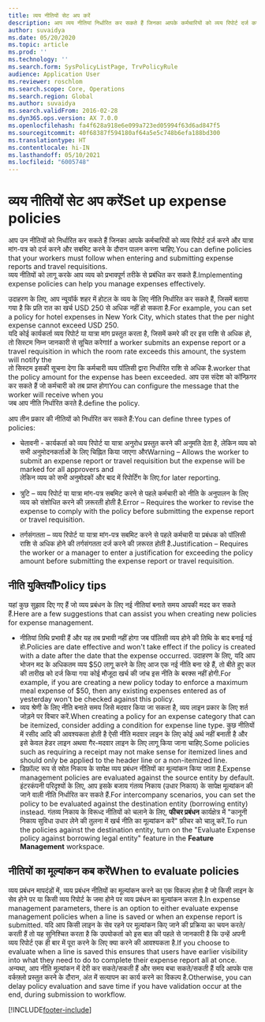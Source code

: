 ```yaml
---
title: व्यय नीतियों सेट अप करें
description: आप व्यय नीतियां निर्धारित कर सकते हैं जिनका आपके कर्मचारियों को व्यय रिपोर्ट दर्ज करने और Microsoft Dynamics 365 Finance में यात्रा आवश्यकताएं दर्ज करने और सबमिट करने के दौरान पालन करना चाहिए.
author: suvaidya
ms.date: 05/20/2020
ms.topic: article
ms.prod: ''
ms.technology: ''
ms.search.form: SysPolicyListPage, TrvPolicyRule
audience: Application User
ms.reviewer: roschlom
ms.search.scope: Core, Operations
ms.search.region: Global
ms.author: suvaidya
ms.search.validFrom: 2016-02-28
ms.dyn365.ops.version: AX 7.0.0
ms.openlocfilehash: fa4f628a918e6e099a723ed05994f63d6ad847f5
ms.sourcegitcommit: 40f68387f594180af64a5e5c748b6efa188bd300
ms.translationtype: HT
ms.contentlocale: hi-IN
ms.lasthandoff: 05/10/2021
ms.locfileid: "6005748"
---
```

# <a name="set-up-expense-policies"></a><span data-ttu-id="aee0f-103">व्यय नीतियों सेट अप करें</span><span class="sxs-lookup"><span data-stu-id="aee0f-103">Set up expense policies</span></span>

<span data-ttu-id="aee0f-104">आप उन नीतियों को निर्धारित कर सकते हैं जिनका आपके कर्मचारियों को व्यय रिपोर्ट दर्ज करने और यात्रा मांग-पत्र को दर्ज करने और सबमिट करने के दौरान पालन करना चाहिए.</span><span class="sxs-lookup"><span data-stu-id="aee0f-104">You can define policies that your workers must follow when entering and submitting expense reports and travel requisitions.</span></span>         
<span data-ttu-id="aee0f-105">व्यय नीतियों को लागू करके आप व्यय को प्रभावपूर्ण तरीके से प्रबंधित कर सकते हैं.</span><span class="sxs-lookup"><span data-stu-id="aee0f-105">Implementing expense policies can help you manage expenses effectively.</span></span>         

<span data-ttu-id="aee0f-106">उदाहरण के लिए, आप न्यूयॉर्क शहर में होटल के व्यय के लिए नीति निर्धारित कर सकते हैं, जिसमें बताया गया है कि प्रति रात का खर्च USD 250 से अधिक नहीं हो सकता है.</span><span class="sxs-lookup"><span data-stu-id="aee0f-106">For example, you can set a policy for hotel expenses in New York City, which states that the per night expense cannot exceed USD 250.</span></span>       
<span data-ttu-id="aee0f-107">यदि कोई कार्यकर्ता व्यय रिपोर्ट या यात्रा मांग प्रस्तुत करता है, जिसमें कमरे की दर इस राशि से अधिक हो, तो सिस्टम निम्न जानकारी से सूचित करेगा</span><span class="sxs-lookup"><span data-stu-id="aee0f-107">If a worker submits an expense report or a travel requisition in which the room rate exceeds this amount, the system will notify the</span></span>        
<span data-ttu-id="aee0f-108">तो सिस्टम इसकी सूचना देगा कि कर्मचारी व्यय पॉलिसी द्वारा निर्धारित राशि से अधिक है.</span><span class="sxs-lookup"><span data-stu-id="aee0f-108">worker that the policy amount for the expense has been exceeded.</span></span> <span data-ttu-id="aee0f-109">आप उस संदेश को कॉन्फ़िगर कर सकते हैं जो कर्मचारी को तब प्राप्त होगा</span><span class="sxs-lookup"><span data-stu-id="aee0f-109">You can configure the message that the worker will receive when you</span></span>        
<span data-ttu-id="aee0f-110">जब आप नीति निर्धारित करते है.</span><span class="sxs-lookup"><span data-stu-id="aee0f-110">define the policy.</span></span>      
        
<span data-ttu-id="aee0f-111">आप तीन प्रकार की नीतियों को निर्धारित कर सकते हैं:</span><span class="sxs-lookup"><span data-stu-id="aee0f-111">You can define three types of policies:</span></span>         
        
- <span data-ttu-id="aee0f-112">चेतावनी - कार्यकर्ता को व्यय रिपोर्ट या यात्रा अनुरोध प्रस्तुत करने की अनुमति देता है, लेकिन व्यय को सभी अनुमोदनकर्ताओं के लिए चिह्नित किया जाएगा और</span><span class="sxs-lookup"><span data-stu-id="aee0f-112">Warning – Allows the worker to submit an expense report or travel requisition but the expense will be marked for all approvers and</span></span>        
  <span data-ttu-id="aee0f-113">लेकिन व्यय को सभी अनुमोदकों और बाद में रिपोर्टिंग के लिए.</span><span class="sxs-lookup"><span data-stu-id="aee0f-113">for later reporting.</span></span>        

- <span data-ttu-id="aee0f-114">त्रुटि – व्यय रिपोर्ट या यात्रा मांग-पत्र सबमिट करने से पहले कर्मचारी को नीति के अनुपालन के लिए व्यय को संशोधित करने की ज़रूरती होती है.</span><span class="sxs-lookup"><span data-stu-id="aee0f-114">Error – Requires the worker to revise the expense to comply with the policy before submitting the expense report or travel requisition.</span></span>       
 
 - <span data-ttu-id="aee0f-115">तर्गसंगतता – व्यय रिपोर्ट या यात्रा मांग-पत्र सबमिट करने से पहले कर्मचारी या प्रबंधक को पॉलिसी राशि से अधिक होने की तर्गसंगतता दर्ज करने की ज़रूरत होती है.</span><span class="sxs-lookup"><span data-stu-id="aee0f-115">Justification – Requires the worker or a manager to enter a justification for exceeding the policy amount before submitting the expense report or travel requisition.</span></span>        

## <a name="policy-tips"></a><span data-ttu-id="aee0f-116">नीति युक्तियाँ</span><span class="sxs-lookup"><span data-stu-id="aee0f-116">Policy tips</span></span>
<span data-ttu-id="aee0f-117">यहां कुछ सुझाव दिए गए हैं जो व्यय प्रबंधन के लिए नई नीतियां बनाते समय आपकी मदद कर सकते हैं.</span><span class="sxs-lookup"><span data-stu-id="aee0f-117">Here are a few suggestions that can assist you when creating new policies for expense management.</span></span> 
* <span data-ttu-id="aee0f-118">नीतियां तिथि प्रभावी हैं और यह तब प्रभावी नहीं होगा जब पॉलिसी व्यय होने की तिथि के बाद बनाई गई हो.</span><span class="sxs-lookup"><span data-stu-id="aee0f-118">Policies are date effective and won't take effect if the policy is created with a date after the date that the expense occurred.</span></span> <span data-ttu-id="aee0f-119">उदाहरण के लिए, यदि आप भोजन मद के अधिकतम व्यय $50 लागू करने के लिए आज एक नई नीति बना रहे हैं, तो बीते हुए कल की तारीख को दर्ज किया गया कोई मौजूदा खर्च की जांच इस नीति के बरक्स नहीं होगी.</span><span class="sxs-lookup"><span data-stu-id="aee0f-119">For example, if you are creating a new policy today to enforce a maximum meal expense of $50, then any existing expenses entered as of yesterday won't be checked against this policy.</span></span>
* <span data-ttu-id="aee0f-120">व्यय श्रेणी के लिए नीति बनाते समय जिसे मदवार किया जा सकता है, व्यय लाइन प्रकार के लिए शर्त जोड़ने पर विचार करें.</span><span class="sxs-lookup"><span data-stu-id="aee0f-120">When creating a policy for an expense category that can be itemized, consider adding a condition for expense line type.</span></span> <span data-ttu-id="aee0f-121">कुछ नीतियों में रसीद आदि की आवश्यकता होती है ऐसी नीति मदवार लाइन के लिए कोई अर्थ नहीं बनाती है और इसे केवल हेडर लाइन अथवा गैर-मदवार लाइन के लिए लागू किया जाना चाहिए.</span><span class="sxs-lookup"><span data-stu-id="aee0f-121">Some policies such as requiring a receipt may not make sense for itemized lines and should only be applied to the header line or a non-itemized line.</span></span> 
* <span data-ttu-id="aee0f-122">डिफ़ॉल्ट रूप से स्रोत निकाय के सापेक्ष व्यय प्रबंधन नीतियों का मूल्यांकन किया जाता है.</span><span class="sxs-lookup"><span data-stu-id="aee0f-122">Expense management policies are evaluated against the source entity by default.</span></span> <span data-ttu-id="aee0f-123">इंटरकंपनी परिदृश्यों के लिए, आप इसके बजाय गंतव्य निकाय (उधार निकाय) के सापेक्ष मूल्यांकन की जाने वाली नीति निर्धारित कर सकते हैं.</span><span class="sxs-lookup"><span data-stu-id="aee0f-123">For intercompany scenarios, you can set the policy to be evaluated against the destination entity (borrowing entity) instead.</span></span> <span data-ttu-id="aee0f-124">गंतव्य निकाय के विरूध्द नीतियों को चलाने के लिए, **फीचर प्रबंधन** कार्यक्षेत्र में "कानूनी निकाय सुविधा उधार लेने की तुलना में खर्च नीति का मूल्यांकन करें" फ़ीचर को चालू करें.</span><span class="sxs-lookup"><span data-stu-id="aee0f-124">To run the policies against the destination entity, turn on the "Evaluate Expense policy against borrowing legal entity" feature in the **Feature Management** workspace.</span></span>

## <a name="when-to-evaluate-policies"></a><span data-ttu-id="aee0f-125">नीतियों का मूल्यांकन कब करें</span><span class="sxs-lookup"><span data-stu-id="aee0f-125">When to evaluate policies</span></span>

<span data-ttu-id="aee0f-126">व्यय प्रबंधन मापदंडों में, व्यय प्रबंधन नीतियों का मूल्यांकन करने का एक विकल्प होता है जो किसी लाइन के सेव होने पर या किसी व्यय रिपोर्ट के जमा होने पर व्यय प्रबंधन का मूल्यांकन करता है.</span><span class="sxs-lookup"><span data-stu-id="aee0f-126">In expense management parameters, there is an option to either evaluate expense management policies when a line is saved or when an expense report is submitted.</span></span> <span data-ttu-id="aee0f-127">यदि आप किसी लाइन के सेव रहने पर मूल्यांकन किए जाने की प्रक्रिया का चयन करते/करती हैं तो यह सुनिश्चित करता है कि उपयोकर्ता को इस बात की पहले से जानकारी है कि उन्हें अपनी व्यय रिपोर्ट एक ही बार में पूरा करने के लिए क्या करने की आवश्यकता है.</span><span class="sxs-lookup"><span data-stu-id="aee0f-127">If you choose to evaluate when a line is saved this ensures that users have earlier visibility into what they need to do to complete their expense report all at once.</span></span> <span data-ttu-id="aee0f-128">अन्यथा, आप नीति मूल्यांकन में देरी कर सकते/सकती हैं और समय बचा सकते/सकती हैं यदि आपके पास वर्कफ़्लो प्रस्तुत करने के दौरान, अंत में सत्यापन का कार्य करने का विकल्प है.</span><span class="sxs-lookup"><span data-stu-id="aee0f-128">Otherwise, you can delay policy evaluation and save time if you have validation occur at the end, during submission to workflow.</span></span>


[!INCLUDE[footer-include](../includes/footer-banner.md)]